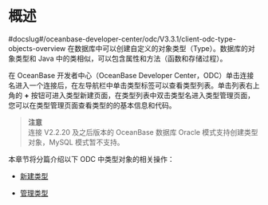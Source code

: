 概述 
=======================
#docslug#/oceanbase-developer-center/odc/V3.3.1/client-odc-type-objects-overview
在数据库中可以创建自定义的对象类型（Type）。数据库的对象类型和 Java 中的类相似，可以包含属性和方法（函数和存储过程）。

在 OceanBase 开发者中心（OceanBase Developer Center，ODC）单击连接名进入一个连接后，在左导航栏中单击类型标签可以查看类型列表。单击列表右上角的 **+** 按钮可进入类型新建页面，在类型列表中双击类型名进入类型管理页面，您可以在类型管理页面查看类型的的基本信息和代码。
> **注意** <br> 
> 连接 V2.2.20 及之后版本的 OceanBase 数据库 Oracle 模式支持创建类型对象，MySQL 模式暂不支持。

本章节将分篇介绍以下 ODC 中类型对象的相关操作：

* [新建类型](../7.client-odc-trigger-objects/2.client-odc-create-a-trigger.md)

  

* [管理类型](../7.client-odc-trigger-objects/3.client-odc-manage-triggers.md)

  



